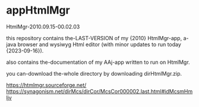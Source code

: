 # appHtmlMgr

HtmlMgr-2010.09.15-00.02.03

this repository contains the-LAST-VERSION of my {2010} HtmlMgr-app, a-java browser and wysiwyg Html editor (with minor updates to run today {2023-09-16}).

also contains the-documentation of my AAj-app written to run on HtmlMgr.

you can-download the-whole directory by downloading dirHtmlMgr.zip.

https://htmlmgr.sourceforge.net/
https://synagonism.net/dirMcs/dirCor/McsCor000002.last.html#idMcsmHmljv
